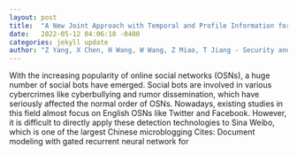```yaml
---
layout: post
title:  "A New Joint Approach with Temporal and Profile Information for Social Bot Detection"
date:   2022-05-12 04:06:18 -0400
categories: jekyll update
author: "Z Yang, X Chen, H Wang, W Wang, Z Miao, T Jiang - Security and Communication , 2022"
---
```

With the increasing popularity of online social networks (OSNs), a huge number of social bots have emerged. Social bots are involved in various cybercrimes like cyberbullying and rumor dissemination, which have seriously affected the normal order of OSNs. Nowadays, existing studies in this field almost focus on English OSNs like Twitter and Facebook. However, it is difficult to directly apply these detection technologies to Sina Weibo, which is one of the largest Chinese microblogging Cites: Document modeling with gated recurrent neural network for